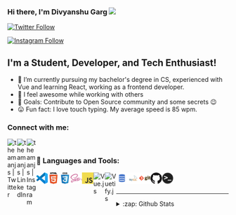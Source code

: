 ### Hi there, I'm Divyanshu Garg <img src="https://media.giphy.com/media/hvRJCLFzcasrR4ia7z/giphy.gif" width="25px">

[![Twitter Follow](https://img.shields.io/twitter/follow/divyanshugarg36?color=1DA1F2&logo=twitter&style=for-the-badge)](https://twitter.com/intent/follow?original_referer=https%3A%2F%2Fgithub.com%2Fdivyanshugarg36&screen_name=divyanshugarg36)

[![Instagram Follow](https://img.shields.io/twitter/follow/divyanshugarg36?color=1DA1F2&logo=instagram&style=for-the-badge)](https://instagram.com/divyanshugarg36)


## I'm a Student, Developer, and Tech Enthusiast!

- 🔭 I’m currently pursuing my bachelor's degree in CS, experienced with Vue and learning React, working as a frontend developer.
- 👯 I feel awesome while working with others 
- 🥅 Goals: Contribute to Open Source community and some secrets 😉
- 😛 Fun fact: I love touch typing. My average speed is 85 wpm.

### Connect with me:

[<img align="left" alt="theamanjs | Twitter" width="22px" src="https://cdn.jsdelivr.net/npm/simple-icons@v3/icons/twitter.svg" />][twitter]
[<img align="left" alt="theamanjs | LinkedIn" width="22px" src="https://cdn.jsdelivr.net/npm/simple-icons@v3/icons/linkedin.svg" />][linkedin]
[<img align="left" alt="theamanjs | Instagram" width="22px" src="https://cdn.jsdelivr.net/npm/simple-icons@v3/icons/instagram.svg" />][instagram]

<br />

### 🤝 Languages and Tools:

[<img align="left" alt="Visual Studio Code" width="26px" src="https://raw.githubusercontent.com/github/explore/80688e429a7d4ef2fca1e82350fe8e3517d3494d/topics/visual-studio-code/visual-studio-code.png" />][vscode]
[<img align="left" alt="HTML5" width="26px" src="https://raw.githubusercontent.com/github/explore/80688e429a7d4ef2fca1e82350fe8e3517d3494d/topics/html/html.png" />][html]
[<img align="left" alt="CSS3" width="26px" src="https://raw.githubusercontent.com/github/explore/80688e429a7d4ef2fca1e82350fe8e3517d3494d/topics/css/css.png" />][css]
[<img align="left" alt="Sass" width="26px" src="https://raw.githubusercontent.com/github/explore/80688e429a7d4ef2fca1e82350fe8e3517d3494d/topics/sass/sass.png" />][sass]
[<img align="left" alt="JavaScript" width="26px" src="https://raw.githubusercontent.com/github/explore/80688e429a7d4ef2fca1e82350fe8e3517d3494d/topics/javascript/javascript.png" />][javascript]
[<img align="left" alt="Vue.js" width="26px" src="https://upload.wikimedia.org/wikipedia/commons/thumb/9/95/Vue.js_Logo_2.svg/1200px-Vue.js_Logo_2.svg.png" />][vue]
[<img align="left" alt="Vuetify.js" width="26px" src="https://seeklogo.com/images/V/vuetify-logo-3BCF73C928-seeklogo.com.png" />][vuetify]
[<img align="left" alt="SQL" width="26px" src="https://raw.githubusercontent.com/github/explore/80688e429a7d4ef2fca1e82350fe8e3517d3494d/topics/sql/sql.png" />][sql]
[<img align="left" alt="MySQL" width="26px" src="https://raw.githubusercontent.com/github/explore/80688e429a7d4ef2fca1e82350fe8e3517d3494d/topics/mysql/mysql.png" />][mysql]
[<img align="left" alt="Git" width="26px" src="https://raw.githubusercontent.com/github/explore/80688e429a7d4ef2fca1e82350fe8e3517d3494d/topics/git/git.png" />][git]
[<img align="left" alt="GitHub" width="26px" src="https://raw.githubusercontent.com/github/explore/78df643247d429f6cc873026c0622819ad797942/topics/github/github.png" />][github]
[<img align="left" alt="Terminal" width="26px" src="https://raw.githubusercontent.com/github/explore/80688e429a7d4ef2fca1e82350fe8e3517d3494d/topics/terminal/terminal.png" />][terminal]

<br />
<br />

<!-- BLOG-POST-LIST:START
### 📕 Latest Blog Posts -->

<!-- BLOG-POST-LIST:START -->



<!-- BLOG-POST-LIST:END -->

---

<details>
  <summary>:zap: Github Stats</summary>

  <img align="left" alt="divyanshu's Github Stats" src="https://github-readme-stats.vercel.app/api?username=divyanshugarg36" />

</details>

[twitter]: https://twitter.com/divyanshugarg36
[instagram]: https://instagram.com/divyanshugarg36
[linkedin]: https://linkedin.com/in/divyanshugarg36
[vscode]: https://raw.githubusercontent.com/github/explore/80688e429a7d4ef2fca1e82350fe8e3517d3494d/topics/visual-studio-code/visual-studio-code.png
[html]: https://raw.githubusercontent.com/github/explore/80688e429a7d4ef2fca1e82350fe8e3517d3494d/topics/html/html.png
[css]: https://raw.githubusercontent.com/github/explore/80688e429a7d4ef2fca1e82350fe8e3517d3494d/topics/css/css.png
[sass]: https://raw.githubusercontent.com/github/explore/80688e429a7d4ef2fca1e82350fe8e3517d3494d/topics/sass/sass.png
[javascript]: https://raw.githubusercontent.com/github/explore/80688e429a7d4ef2fca1e82350fe8e3517d3494d/topics/javascript/javascript.png
[vue]: https://upload.wikimedia.org/wikipedia/commons/thumb/9/95/Vue.js_Logo_2.svg/1200px-Vue.js_Logo_2.svg.png
[vuetify]: https://seeklogo.com/images/V/vuetify-logo-3BCF73C928-seeklogo.com.png
[sql]: https://raw.githubusercontent.com/github/explore/80688e429a7d4ef2fca1e82350fe8e3517d3494d/topics/sql/sql.png
[mysql]: https://raw.githubusercontent.com/github/explore/80688e429a7d4ef2fca1e82350fe8e3517d3494d/topics/mysql/mysql.png
[git]: https://raw.githubusercontent.com/github/explore/80688e429a7d4ef2fca1e82350fe8e3517d3494d/topics/git/git.png
[github]: https://raw.githubusercontent.com/github/explore/78df643247d429f6cc873026c0622819ad797942/topics/github/github.png
[terminal]: https://raw.githubusercontent.com/github/explore/80688e429a7d4ef2fca1e82350fe8e3517d3494d/topics/terminal/terminal.png


